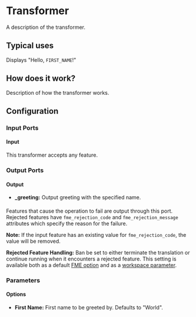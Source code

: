 # Transformer
A description of the transformer.

## Typical uses
Displays "Hello, `FIRST_NAME`!"

## How does it work?
Description of how the transformer works.

## Configuration
### Input Ports
#### Input
This transformer accepts any feature.
### Output Ports
#### Output
- **_greeting:** Output greeting with the specified name.

#### <Rejected>
Features that cause the operation to fail are output through this port.
Rejected features have `fme_rejection_code` and `fme_rejection_message` attributes
which specify the reason for the failure.

**Note:** If the input feature has an existing value for `fme_rejection_code`, the value will be removed.

**Rejected Feature Handling:** Ban be set to either terminate the translation or
continue running when it encounters a rejected feature.
This setting is available both as a default [FME option](https://docs.safe.com/fme/html/FME_Desktop_Documentation/FME_Workbench/Workbench/options_workspace_defaults.htm)
and as a [workspace parameter](https://docs.safe.com/fme/html/FME_Desktop_Documentation/FME_Workbench/Workbench/workspace_parameters.htm).

### Parameters
#### Options
- **First Name:** First name to be greeted by. Defaults to "World".
